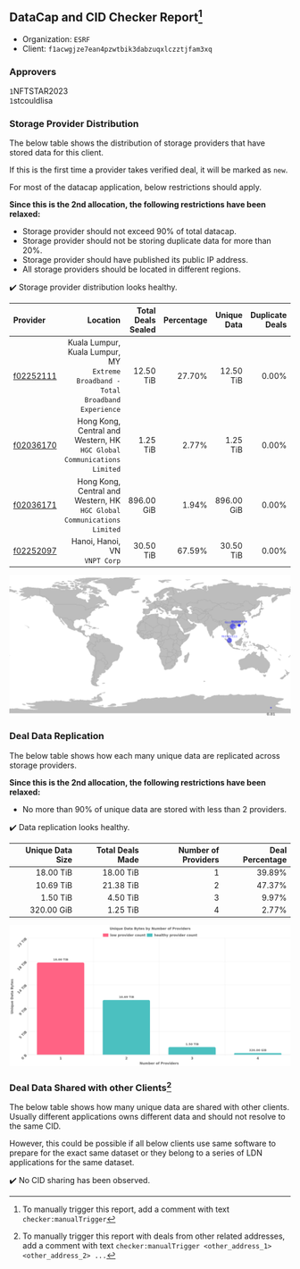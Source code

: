 ## DataCap and CID Checker Report[^1]
 - Organization: `ESRF`
 - Client: `f1acwgjze7ean4pzwtbik3dabzuqxlczztjfam3xq`
### Approvers
`1`NFTSTAR2023<br/>`1`stcouldlisa

### Storage Provider Distribution
The below table shows the distribution of storage providers that have stored data for this client.

If this is the first time a provider takes verified deal, it will be marked as `new`.

For most of the datacap application, below restrictions should apply.

**Since this is the 2nd allocation, the following restrictions have been relaxed:**
 - Storage provider should not exceed 90% of total datacap.
 - Storage provider should not be storing duplicate data for more than 20%.
 - Storage provider should have published its public IP address.
 - All storage providers should be located in different regions.

✔️ Storage provider distribution looks healthy.

| Provider                                              |                                                                            Location | Total Deals Sealed | Percentage | Unique Data | Duplicate Deals |
| :---------------------------------------------------- | ----------------------------------------------------------------------------------: | -----------------: | ---------: | ----------: | --------------: |
| [f02252111](https://filfox.info/en/address/f02252111) | Kuala Lumpur, Kuala Lumpur, MY<br/>`Extreme Broadband - Total Broadband Experience` |          12.50 TiB |     27.70% |   12.50 TiB |           0.00% |
| [f02036170](https://filfox.info/en/address/f02036170) |          Hong Kong, Central and Western, HK<br/>`HGC Global Communications Limited` |           1.25 TiB |      2.77% |    1.25 TiB |           0.00% |
| [f02036171](https://filfox.info/en/address/f02036171) |          Hong Kong, Central and Western, HK<br/>`HGC Global Communications Limited` |         896.00 GiB |      1.94% |  896.00 GiB |           0.00% |
| [f02252097](https://filfox.info/en/address/f02252097) |                                                    Hanoi, Hanoi, VN<br/>`VNPT Corp` |          30.50 TiB |     67.59% |   30.50 TiB |           0.00% |

<img src="https://raw.githubusercontent.com/data-preservation-programs/filplus-checker-assets/main/filecoin-project/filecoin-plus-large-datasets/issues/2108/1692509668799.png"/>

### Deal Data Replication
The below table shows how each many unique data are replicated across storage providers.


**Since this is the 2nd allocation, the following restrictions have been relaxed:**
- No more than 90% of unique data are stored with less than 2 providers.

✔️ Data replication looks healthy.

| Unique Data Size | Total Deals Made | Number of Providers | Deal Percentage |
| ---------------: | ---------------: | ------------------: | --------------: |
|        18.00 TiB |        18.00 TiB |                   1 |          39.89% |
|        10.69 TiB |        21.38 TiB |                   2 |          47.37% |
|         1.50 TiB |         4.50 TiB |                   3 |           9.97% |
|       320.00 GiB |         1.25 TiB |                   4 |           2.77% |

<img src="https://raw.githubusercontent.com/data-preservation-programs/filplus-checker-assets/main/filecoin-project/filecoin-plus-large-datasets/issues/2108/1692509669734.png"/>

### Deal Data Shared with other Clients[^3]
The below table shows how many unique data are shared with other clients.
Usually different applications owns different data and should not resolve to the same CID.

However, this could be possible if all below clients use same software to prepare for the exact same dataset or they belong to a series of LDN applications for the same dataset.

✔️ No CID sharing has been observed.

[^1]: To manually trigger this report, add a comment with text `checker:manualTrigger`

[^2]: Deals from those addresses are combined into this report as they are specified with `checker:manualTrigger`

[^3]: To manually trigger this report with deals from other related addresses, add a comment with text `checker:manualTrigger <other_address_1> <other_address_2> ...`
